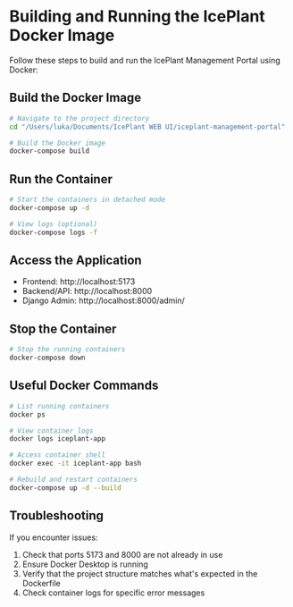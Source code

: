# Building and Running the IcePlant Docker Image

Follow these steps to build and run the IcePlant Management Portal using Docker:

## Build the Docker Image

```bash
# Navigate to the project directory
cd "/Users/luka/Documents/IcePlant WEB UI/iceplant-management-portal"

# Build the Docker image
docker-compose build
```

## Run the Container

```bash
# Start the containers in detached mode
docker-compose up -d

# View logs (optional)
docker-compose logs -f
```

## Access the Application

- Frontend: http://localhost:5173
- Backend/API: http://localhost:8000
- Django Admin: http://localhost:8000/admin/

## Stop the Container

```bash
# Stop the running containers
docker-compose down
```

## Useful Docker Commands

```bash
# List running containers
docker ps

# View container logs
docker logs iceplant-app

# Access container shell
docker exec -it iceplant-app bash

# Rebuild and restart containers
docker-compose up -d --build
```

## Troubleshooting

If you encounter issues:

1. Check that ports 5173 and 8000 are not already in use
2. Ensure Docker Desktop is running
3. Verify that the project structure matches what's expected in the Dockerfile
4. Check container logs for specific error messages
